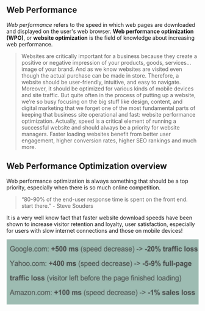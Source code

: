 ## Web Performance

*Web performance* refers to the speed in which web pages are downloaded and displayed on the user's web browser. **Web performance optimization (WPO)**, or **website optimization** is the field of knowledge about increasing web performance.

> Websites are critically important for a business because they create a positive or negative impression of your products, goods, services…image of your brand. And as we know websites are visited even though the actual purchase can be made in store. Therefore, a website should be user-friendly, intuitive, and easy to navigate. Moreover, it should be optimized for various kinds of mobile devices and site traffic. But quite often in the process of putting up a website, we’re so busy focusing on the big stuff like design, content, and digital marketing that we forget one of the most fundamental parts of keeping that business site operational and fast: website performance optimization. Actually, speed is a critical element of running a successful website and should always be a priority for website managers. Faster loading websites benefit from better user engagement, higher conversion rates, higher SEO rankings and much more.    

  
##  Web Performance Optimization overview


Web performance optimization is always something that should be a top priority, especially when there is so much online competition.   
  > “80-90% of the end-user response time is spent on the front end. start there.” - Steve Souders 

It is a very well know fact that faster website download speeds have been shown to increase visitor retention and loyalty, user satisfaction, especially for users with slow internet connections and those on mobile devices!  


![test](why-performance.png)


 